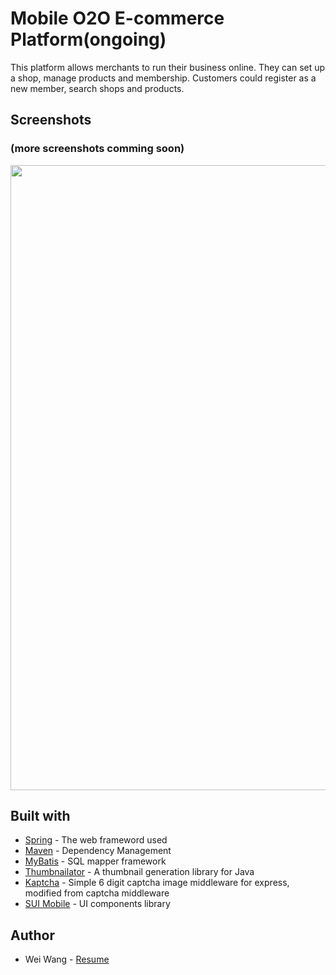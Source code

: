 # Mobile O2O E-commerce Platform(ongoing)
This platform allows merchants to run their business online. They can set up a shop, manage products and membership. Customers could register as a new member, search shops and products.

## Screenshots
### (more screenshots comming soon)

<img src="https://github.com/mountalps/illustration/blob/master/shop-1.jpg" width="1000">


## Built with
- [Spring](https://spring.io) - The web frameword used
- [Maven](https://maven.apache.org) - Dependency Management
- [MyBatis](http://www.mybatis.org/mybatis-3/) - SQL mapper framework
- [Thumbnailator](https://github.com/coobird/thumbnailator) - A thumbnail generation library for Java
- [Kaptcha](https://code.google.com/archive/p/kaptcha/) - Simple 6 digit captcha image middleware for express, modified from captcha middleware
- [SUI Mobile](http://m.sui.taobao.org) - UI components library


## Author
- Wei Wang - [Resume](https://www.linkedin.com/in/weiwang0704/) 

